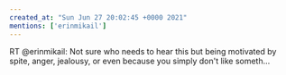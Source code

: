 ```yaml
---
created_at: "Sun Jun 27 20:02:45 +0000 2021"
mentions: ['erinmikail']
---
```


RT @erinmikail: Not sure who needs to hear this but being motivated by spite, anger, jealousy, or even because you simply don't like someth…
